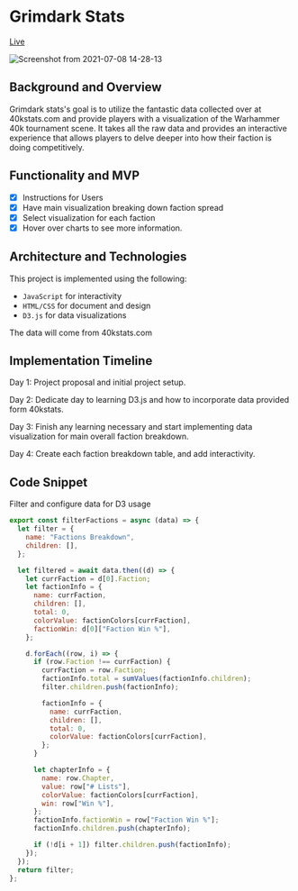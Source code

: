 # Grimdark Stats

[Live](http://www.fullernle.com/grimdarkstats)

![Screenshot from 2021-07-08 14-28-13](https://user-images.githubusercontent.com/63718493/124993159-d4341a80-dff8-11eb-8ee0-3a6fb71fb30d.png)


## Background and Overview 

Grimdark stats's goal is to utilize the fantastic data collected over at 40kstats.com and provide players with a visualization of the Warhammer 40k tournament scene. It takes all the raw data and provides an interactive experience that allows players to delve deeper into how their faction is doing competitively. 

## Functionality and MVP

- [x] Instructions for Users
- [x] Have main visualization breaking down faction spread
- [x] Select visualization for each faction
- [x] Hover over charts to see more information.

## Architecture and Technologies 

This project is implemented using the following: 

- `JavaScript` for interactivity
- `HTML/CSS` for document and design
- `D3.js` for data visualizations

The data will come from 40kstats.com 

## Implementation Timeline 

Day 1: Project proposal and initial project setup. 

Day 2: Dedicate day to learning D3.js and how to incorporate data provided form 40kstats.

Day 3: Finish any learning necessary and start implementing data visualization for main overall faction breakdown.

Day 4: Create each faction breakdown table, and add interactivity.

## Code Snippet
Filter and configure data for D3 usage
```javascript
export const filterFactions = async (data) => {
  let filter = {
    name: "Factions Breakdown",
    children: [],
  };

  let filtered = await data.then((d) => {
    let currFaction = d[0].Faction;
    let factionInfo = {
      name: currFaction,
      children: [],
      total: 0,
      colorValue: factionColors[currFaction],
      factionWin: d[0]["Faction Win %"],
    };

    d.forEach((row, i) => {
      if (row.Faction !== currFaction) {
        currFaction = row.Faction;
        factionInfo.total = sumValues(factionInfo.children);
        filter.children.push(factionInfo);

        factionInfo = {
          name: currFaction,
          children: [],
          total: 0,
          colorValue: factionColors[currFaction],
        };
      }

      let chapterInfo = {
        name: row.Chapter,
        value: row["# Lists"],
        colorValue: factionColors[currFaction],
        win: row["Win %"],
      };
      factionInfo.factionWin = row["Faction Win %"];
      factionInfo.children.push(chapterInfo);

      if (!d[i + 1]) filter.children.push(factionInfo);
    });
  });
  return filter;
};
```
